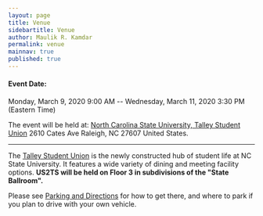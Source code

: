 ```yaml
---
layout: page
title: Venue
sidebartitle: Venue
author: Maulik R. Kamdar
permalink: venue
mainnav: true
published: true
---
```


#### Event Date: 
Monday, March 9, 2020 9:00 AM -- Wednesday, March 11, 2020 3:30 PM (Eastern Time)

The event will be held at:
[North Carolina State University, Talley Student Union](https://www.google.com/maps?q=2610+Cates+Ave+++Raleigh+NC+27607+US)
2610 Cates Ave
Raleigh, NC 27607
United States.

----------------------

The [Talley Student Union](https://studentcenters.ncsu.edu/location/talley/) is the newly constructed hub of student life at NC State University. It features a wide variety of dining and meeting facility options. **US2TS will be held on Floor 3 in subdivisions of the "State Ballroom".**

Please see [Parking and Directions](https://studentcenters.ncsu.edu/facility-information/parking-directions/) for how to get there, and where to park if you plan to drive with your own vehicle.